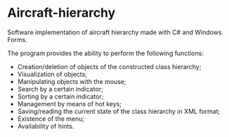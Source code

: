 # Aircraft-hierarchy

Software implementation of aircraft hierarchy made with C# and Windows Forms.

The program provides the ability to perform the following functions:
* Creation/deletion of objects of the constructed class hierarchy;
* Visualization of objects;
* Manipulating objects with the mouse;
* Search by a certain indicator;
* Sorting by a certain indicator;
* Management by means of hot keys;
* Saving/reading the current state of the class hierarchy in XML format;
* Existence of the menu;
* Availability of hints.

